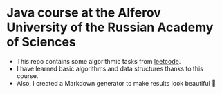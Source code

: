# Java course at the Alferov University of the Russian Academy of Sciences

- This repo contains some algorithmic tasks from [leetcode](https://leetcode.com/).
- I have learned basic algorithms and data structures thanks to this course.
- Also, I created a Markdown generator to make results look beautiful 🥳
